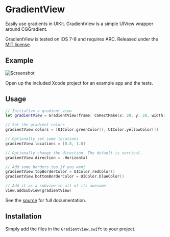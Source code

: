 # GradientView

Easily use gradients in UIKit. GradientView is a simple UIView wrapper around CGGradient.

GradientView is tested on iOS 7-8 and requires ARC. Released under the [MIT license](LICENSE).

## Example

![Screenshot](http://soff.me/WecO/iOS%20Simulator%20Screen%20Shot%20Jul%2020,%202014,%209.01.43%20AM.png)

Open up the included Xcode project for an example app and the tests.

## Usage

``` swift
// Initialize a gradient view
let gradientView = GradientView(frame: CGRectMake(x: 20, y: 20, width: 280, height: 280))

// Set the gradient colors
gradientView.colors = [UIColor.greenColor(), UIColor.yellowColor()]

// Optionally set some locations
gradientView.locations = [0.8, 1.0]

// Optionally change the direction. The default is vertical.
gradientView.direction = .Horizontal

// Add some borders too if you want
gradientView.topBorderColor = UIColor.redColor()
gradientView.bottomBorderColor = UIColor.blueColor()

// Add it as a subview in all of its awesome
view.addSubview(gradientView)
```

See the [source](GradientView.swift) for full documentation.

## Installation

Simply add the files in the `GradientView.swift` to your project.
